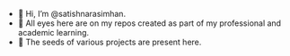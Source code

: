 - 👋 Hi, I’m @satishnarasimhan.
- 👀 All eyes here are on my repos created as part of my professional and academic learning.
- 🌱 The seeds of various projects are present here. 

<!---
satishnarasimhan/satishnarasimhan is a ✨ special ✨ repository because its `README.md` (this file) appears on your GitHub profile.
You can click the Preview link to take a look at your changes.
--->
